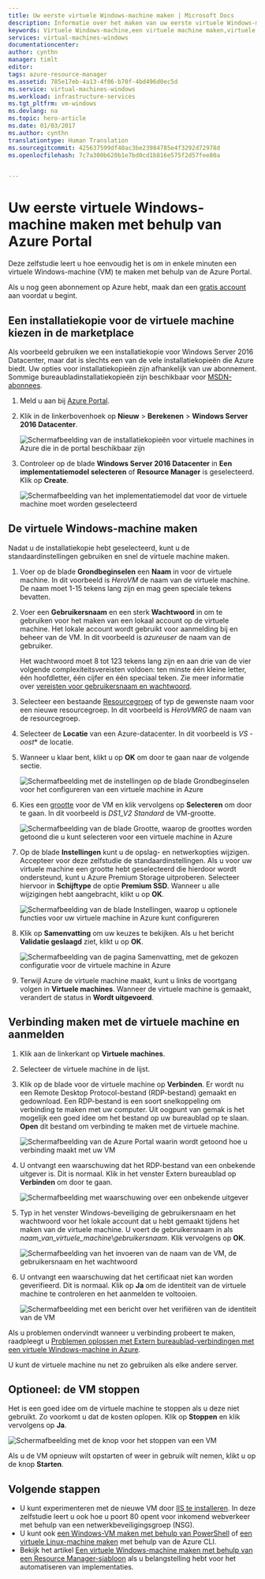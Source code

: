 ```yaml
---
title: Uw eerste virtuele Windows-machine maken | Microsoft Docs
description: Informatie over het maken van uw eerste virtuele Windows-machine met behulp van de Azure Portal.
keywords: Virtuele Windows-machine,een virtuele machine maken,virtuele computer,een virtuele machine instellen
services: virtual-machines-windows
documentationcenter: 
author: cynthn
manager: timlt
editor: 
tags: azure-resource-manager
ms.assetid: 785e17eb-4a13-4f06-b70f-4bd496d0ec5d
ms.service: virtual-machines-windows
ms.workload: infrastructure-services
ms.tgt_pltfrm: vm-windows
ms.devlang: na
ms.topic: hero-article
ms.date: 01/03/2017
ms.author: cynthn
translationtype: Human Translation
ms.sourcegitcommit: 425637599df40ac3be23984785e4f3292d72978d
ms.openlocfilehash: 7c7a300b620b1e7bd0cd1b816e575f2d57fee80a


---
```

# <a name="create-your-first-windows-virtual-machine-in-the-azure-portal"></a>Uw eerste virtuele Windows-machine maken met behulp van Azure Portal
Deze zelfstudie leert u hoe eenvoudig het is om in enkele minuten een virtuele Windows-machine (VM) te maken met behulp van de Azure Portal.  

Als u nog geen abonnement op Azure hebt, maak dan een [gratis account](https://azure.microsoft.com/free/) aan voordat u begint.

## <a name="choose-the-vm-image-from-the-marketplace"></a>Een installatiekopie voor de virtuele machine kiezen in de marketplace
Als voorbeeld gebruiken we een installatiekopie voor Windows Server 2016 Datacenter, maar dat is slechts een van de vele installatiekopieën die Azure biedt. Uw opties voor installatiekopieën zijn afhankelijk van uw abonnement. Sommige bureaubladinstallatiekopieën zijn beschikbaar voor [MSDN-abonnees](https://azure.microsoft.com/pricing/member-offers/msdn-benefits-details/?WT.mc_id=A261C142F).

1. Meld u aan bij [Azure Portal](https://portal.azure.com).
2. Klik in de linkerbovenhoek op **Nieuw** > **Berekenen** > **Windows Server 2016 Datacenter**.
   
    ![Schermafbeelding van de installatiekopieën voor virtuele machines in Azure die in de portal beschikbaar zijn](./media/virtual-machines-windows-hero-tutorial/marketplace-new.png)
3. Controleer op de blade **Windows Server 2016 Datacenter** in **Een implementatiemodel selecteren** of **Resource Manager** is geselecteerd. Klik op **Create**.
   
    ![Schermafbeelding van het implementatiemodel dat voor de virtuele machine moet worden geselecteerd](./media/virtual-machines-windows-hero-tutorial/deployment-model.png)

## <a name="create-the-windows-virtual-machine"></a>De virtuele Windows-machine maken
Nadat u de installatiekopie hebt geselecteerd, kunt u de standaardinstellingen gebruiken en snel de virtuele machine maken.

1. Voer op de blade **Grondbeginselen** een **Naam** in voor de virtuele machine. In dit voorbeeld is *HeroVM* de naam van de virtuele machine. De naam moet 1-15 tekens lang zijn en mag geen speciale tekens bevatten.
2. Voer een **Gebruikersnaam** en een sterk **Wachtwoord** in om te gebruiken voor het maken van een lokaal account op de virtuele machine. Het lokale account wordt gebruikt voor aanmelding bij en beheer van de VM. In dit voorbeeld is *azureuser* de naam van de gebruiker.
   
    Het wachtwoord moet 8 tot 123 tekens lang zijn en aan drie van de vier volgende complexiteitsvereisten voldoen: ten minste één kleine letter, één hoofdletter, één cijfer en één speciaal teken. Zie meer informatie over [vereisten voor gebruikersnaam en wachtwoord](virtual-machines-windows-faq.md#what-are-the-username-requirements-when-creating-a-vm).

3. Selecteer een bestaande [Resourcegroep](../azure-resource-manager/resource-group-overview.md#resource-groups) of typ de gewenste naam voor een nieuwe resourcegroep. In dit voorbeeld is *HeroVMRG* de naam van de resourcegroep.

4. Selecteer de **Locatie** van een Azure-datacenter. In dit voorbeeld is *VS - oost** de locatie. 

4. Wanneer u klaar bent, klikt u op **OK** om door te gaan naar de volgende sectie. 
   
    ![Schermafbeelding met de instellingen op de blade **Grondbeginselen** voor het configureren van een virtuele machine in Azure](./media/virtual-machines-windows-hero-tutorial/basics-blade.png)
5. Kies een [grootte](virtual-machines-windows-sizes.md?toc=%2fazure%2fvirtual-machines%2fwindows%2ftoc.json) voor de VM en klik vervolgens op **Selecteren** om door te gaan. In dit voorbeeld is *DS1_V2 Standard* de VM-grootte.
   
    ![Schermafbeelding van de blade Grootte, waarop de groottes worden getoond die u kunt selecteren voor een virtuele machine in Azure](./media/virtual-machines-windows-hero-tutorial/size-blade.png)
6. Op de blade **Instellingen** kunt u de opslag- en netwerkopties wijzigen. Accepteer voor deze zelfstudie de standaardinstellingen. Als u voor uw virtuele machine een grootte hebt geselecteerd die hierdoor wordt ondersteund, kunt u Azure Premium Storage uitproberen. Selecteer hiervoor in **Schijftype** de optie **Premium SSD**. Wanneer u alle wijzigingen hebt aangebracht, klikt u op **OK**.
   
    ![Schermafbeelding van de blade Instellingen, waarop u optionele functies voor uw virtuele machine in Azure kunt configureren](./media/virtual-machines-windows-hero-tutorial/settings-blade.png)
7. Klik op **Samenvatting** om uw keuzes te bekijken. Als u het bericht **Validatie geslaagd** ziet, klikt u op **OK**.
   
    ![Schermafbeelding van de pagina Samenvatting, met de gekozen configuratie voor de virtuele machine in Azure](./media/virtual-machines-windows-hero-tutorial/summary-blade.png)
8. Terwijl Azure de virtuele machine maakt, kunt u links de voortgang volgen in **Virtuele machines**. Wanneer de virtuele machine is gemaakt, verandert de status in **Wordt uitgevoerd**.

## <a name="connect-to-the-virtual-machine-and-sign-on"></a>Verbinding maken met de virtuele machine en aanmelden
1. Klik aan de linkerkant op **Virtuele machines**.
2. Selecteer de virtuele machine in de lijst.
3. Klik op de blade voor de virtuele machine op **Verbinden**. Er wordt nu een Remote Desktop Protocol-bestand (RDP-bestand) gemaakt en gedownload. Een RDP-bestand is een soort snelkoppeling om verbinding te maken met uw computer. Uit oogpunt van gemak is het mogelijk een goed idee om het bestand op uw bureaublad op te slaan. **Open** dit bestand om verbinding te maken met de virtuele machine.
   
    ![Schermafbeelding van de Azure Portal waarin wordt getoond hoe u verbinding maakt met uw VM](./media/virtual-machines-windows-hero-tutorial/connect.png)
4. U ontvangt een waarschuwing dat het RDP-bestand van een onbekende uitgever is. Dit is normaal. Klik in het venster Extern bureaublad op **Verbinden** om door te gaan.
   
    ![Schermafbeelding met waarschuwing over een onbekende uitgever](./media/virtual-machines-windows-hero-tutorial/rdp-warn.png)
5. Typ in het venster Windows-beveiliging de gebruikersnaam en het wachtwoord voor het lokale account dat u hebt gemaakt tijdens het maken van de virtuele machine. U voert de gebruikersnaam in als *naam_van_virtuele_machine*&#92;*gebruikersnaam*. Klik vervolgens op **OK**.
   
    ![Schermafbeelding van het invoeren van de naam van de VM, de gebruikersnaam en het wachtwoord](./media/virtual-machines-windows-hero-tutorial/credentials.png)
6. U ontvangt een waarschuwing dat het certificaat niet kan worden geverifieerd. Dit is normaal. Klik op **Ja** om de identiteit van de virtuele machine te controleren en het aanmelden te voltooien.
   
   ![Schermafbeelding met een bericht over het verifiëren van de identiteit van de VM](./media/virtual-machines-windows-hero-tutorial/cert-warning.png)

Als u problemen ondervindt wanneer u verbinding probeert te maken, raadpleegt u [Problemen oplossen met Extern bureaublad-verbindingen met een virtuele Windows-machine in Azure](virtual-machines-windows-troubleshoot-rdp-connection.md?toc=%2fazure%2fvirtual-machines%2fwindows%2ftoc.json).

U kunt de virtuele machine nu net zo gebruiken als elke andere server.

## <a name="optional-stop-the-vm"></a>Optioneel: de VM stoppen
Het is een goed idee om de virtuele machine te stoppen als u deze niet gebruikt. Zo voorkomt u dat de kosten oplopen. Klik op **Stoppen** en klik vervolgens op **Ja**.

![Schermafbeelding met de knop voor het stoppen van een VM](./media/virtual-machines-windows-hero-tutorial/stop-vm.png)

Als u de VM opnieuw wilt opstarten of weer in gebruik wilt nemen, klikt u op de knop **Starten**.

## <a name="next-steps"></a>Volgende stappen
* U kunt experimenteren met de nieuwe VM door [IIS te installeren](virtual-machines-windows-hero-role.md?toc=%2fazure%2fvirtual-machines%2fwindows%2ftoc.json). In deze zelfstudie leert u ook hoe u poort 80 opent voor inkomend webverkeer met behulp van een netwerkbeveiligingsgroep (NSG). 
* U kunt ook [een Windows-VM maken met behulp van PowerShell](virtual-machines-windows-ps-create.md?toc=%2fazure%2fvirtual-machines%2fwindows%2ftoc.json) of [ een virtuele Linux-machine maken](virtual-machines-linux-quick-create-cli.md?toc=%2fazure%2fvirtual-machines%2flinux%2ftoc.json) met behulp van de Azure CLI.
* Bekijk het artikel [Een virtuele Windows-machine maken met behulp van een Resource Manager-sjabloon](virtual-machines-windows-ps-template.md?toc=%2fazure%2fvirtual-machines%2fwindows%2ftoc.json) als u belangstelling hebt voor het automatiseren van implementaties.




<!--HONumber=Jan17_HO2-->


